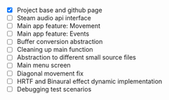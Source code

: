 - [x] Project base and github page
- [ ] Steam audio api interface
- [ ] Main app feature: Movement
- [ ] Main app feature: Events
- [ ] Buffer conversion abstraction
- [ ] Cleaning up main function
- [ ] Abstraction to different small source files
- [ ] Main menu screen
- [ ] Diagonal movement fix
- [ ] HRTF and Binaural effect dynamic implementation
- [ ] Debugging test scenarios